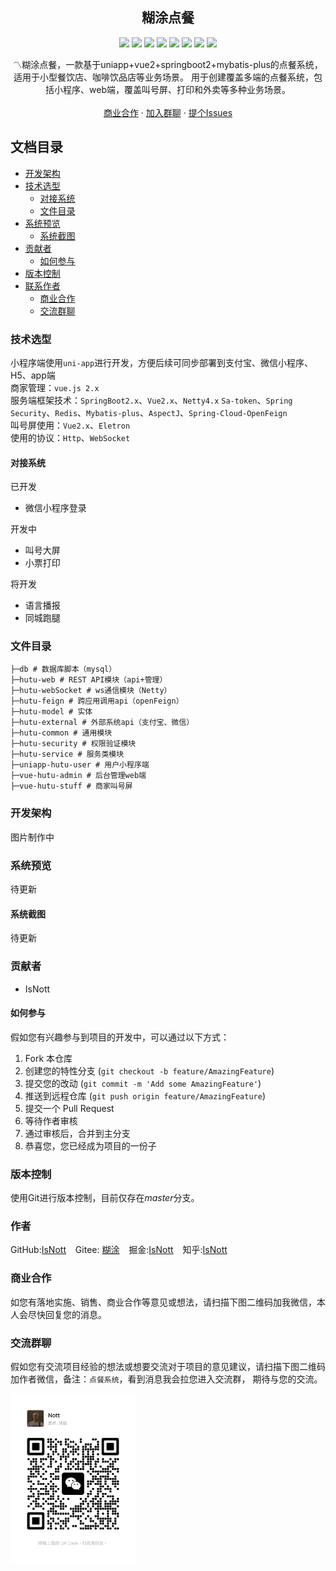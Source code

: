 <p align="center">
  <h2 align="center">糊涂点餐</h2>
  <p align="center">
    <img src="https://img.shields.io/badge/Spring Boot-2.2.0RELEASE-blue"/>
    <img src="https://img.shields.io/badge/Spring Security-yellow"/>
    <img src="https://img.shields.io/badge/Vue 2.0-green"/>
    <img src="https://img.shields.io/badge/Uni APP-gree"/>
    <img src="https://img.shields.io/badge/SaToken-orange"/>
    <img src="https://img.shields.io/badge/Mybatis Plus-red"/>
    <img src="https://img.shields.io/badge/Netty-black"/>
    <img src="https://img.shields.io/badge/Eletron-blue"/>
  </p>
  <p align="center">
    〽️糊涂点餐，一款基于uniapp+vue2+springboot2+mybatis-plus的点餐系统，适用于小型餐饮店、咖啡饮品店等业务场景。
    用于创建覆盖多端的点餐系统，包括小程序、web端，覆盖叫号屏、打印和外卖等多种业务场景。
    <br/>
    <br/>
    <a href="https://github.com/shaojintian/Best_README_template">商业合作</a>
    ·
    <a href="https://github.com/shaojintian/Best_README_template/issues">加入群聊</a>
    ·
    <a href="https://github.com/shaojintian/Best_README_template/issues">提个Issues</a>
  </p>
</p>

## 文档目录

- [开发架构](#开发架构)
- [技术选型](#技术选型)
    - [对接系统](#对接系统)
    - [文件目录](#文件目录)
- [系统预览](#系统预览)
    - [系统截图](#系统截图)
- [贡献者](#贡献者)
    - [如何参与](#如何参与)
- [版本控制](#版本控制)
- [联系作者](#作者)
    - [商业合作](#商业合作)
    - [交流群聊](#交流群聊)

### 技术选型

小程序端使用`uni-app`进行开发，方便后续可同步部署到支付宝、微信小程序、H5、app端<br>
商家管理：`vue.js 2.x`<br>
服务端框架技术：`SpringBoot2.x`、`Vue2.x`、`Netty4.x`
`Sa-token`、`Spring Security`、`Redis`、`Mybatis-plus`、`AspectJ`、`Spring-Cloud-OpenFeign`<br>
叫号屏使用：`Vue2.x`、`Eletron`<br>
使用的协议：`Http`、`WebSocket`

#### 对接系统

已开发

- 微信小程序登录

开发中

- 叫号大屏
- 小票打印

将开发

- 语言播报
- 同城跑腿

### 文件目录

```
├─db # 数据库脚本（mysql）
├─hutu-web # REST API模块（api+管理）
├─hutu-webSocket # ws通信模块（Netty）
├─hutu-feign # 跨应用调用api（openFeign）
├─hutu-model # 实体
├─hutu-external # 外部系统api（支付宝、微信）
├─hutu-common # 通用模块
├─hutu-security # 权限验证模块
├─hutu-service # 服务类模块
├─uniapp-hutu-user # 用户小程序端
├─vue-hutu-admin # 后台管理web端
├─vue-hutu-stuff # 商家叫号屏
```

### 开发架构

图片制作中

### 系统预览

待更新

#### 系统截图

待更新

### 贡献者

- IsNott

#### 如何参与

假如您有兴趣参与到项目的开发中，可以通过以下方式：

1. Fork 本仓库
2. 创建您的特性分支 (`git checkout -b feature/AmazingFeature`)
3. 提交您的改动 (`git commit -m 'Add some AmazingFeature'`)
4. 推送到远程仓库 (`git push origin feature/AmazingFeature`)
5. 提交一个 Pull Request
6. 等待作者审核
7. 通过审核后，合并到主分支
8. 恭喜您，您已经成为项目的一份子

### 版本控制

使用Git进行版本控制，目前仅存在*master*分支。

### 作者

GitHub:[IsNott](https://github.com/IsNott) &ensp;
Gitee: [糊涂](https://gitee.com/isnott) &ensp;
掘金:[IsNott](https://juejin.cn/user/3037330789107972)  &ensp;
知乎:[IsNott](https://www.zhihu.com/people/zou-a-p) &ensp;

### 商业合作

如您有落地实施、销售、商业合作等意见或想法，请扫描下图二维码加我微信，本人会尽快回复您的消息。

### 交流群聊

假如您有交流项目经验的想法或想要交流对于项目的意见建议，请扫描下图二维码加作者微信，备注：`点餐系统`，看到消息我会拉您进入交流群，
期待与您的交流。

<img style="width: 200px;" src="./doc/images/qr.jpg">





